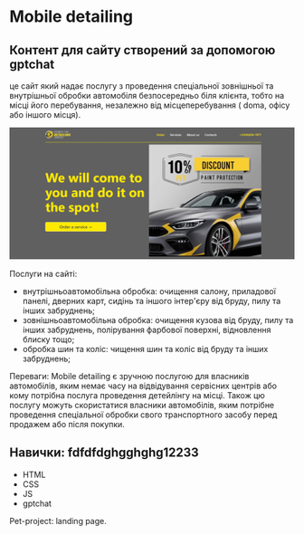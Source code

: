 # Mobile detailing
## Контент для сайту створений за допомогою gptchat

це сайт який надає послугу з проведення спеціальної зовнішньої та внутрішньої
обробки автомобіля безпосередньо біля клієнта, тобто на місці його перебування,
незалежно від місцеперебування ( doma, офісу або іншого місця).

![картинка](/images/imageReadmi.jpg)

Послуги на сайті:

- внутрішньоавтомобільна обробка: очищення салону, приладової панелі, дверних
  карт, сидінь та іншого інтер'єру від бруду, пилу та інших забруднень;
- зовнішньоавтомобільна обробка: очищення кузова від бруду, пилу та інших
  забруднень, полірування фарбової поверхні, відновлення блиску тощо;
- обробка шин та коліс: чищення шин та коліс від бруду та інших забруднень;

Переваги: Mobile detailing є зручною послугою для власників автомобілів, яким
немає часу на відвідування сервісних центрів або кому потрібна послуга
проведення детейлінгу на місці. Також цю послугу можуть скористатися власники
автомобілів, яким потрібне проведення спеціальної обробки свого транспортного
засобу перед продажем або після покупки.

## **Навички**: fdfdfdghgghghg12233

- HTML
- CSS
- JS
- gptchat

Pet-project: landing page.
